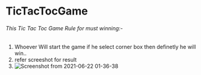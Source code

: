 # TicTacTocGame
  ###### This Tic Tac Toc Game Rule for must winning:-
  1. Whoever Will start the game if he select corner box then definetly he will win..
  2. refer screeshot for result
  3. ![Screenshot from 2021-06-22 01-36-38](https://user-images.githubusercontent.com/73609690/122821329-51257b80-d2fa-11eb-9ebd-f9bca92b92f0.png)
